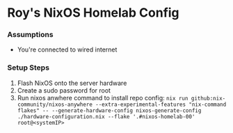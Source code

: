 # Roy's NixOS Homelab Config

### Assumptions
<ul>
<li>You're connected to wired internet</li>
</ul>

### Setup Steps
1. Flash NixOS onto the server hardware
2. Create a sudo password for root
3. Run nixos anwhere command to install repo config: ```nix run github:nix-community/nixos-anywhere --extra-experimental-features "nix-command flakes" -- --generate-hardware-config nixos-generate-config ./hardware-configuration.nix --flake '.#nixos-homelab-00' root@<systemIP>```
